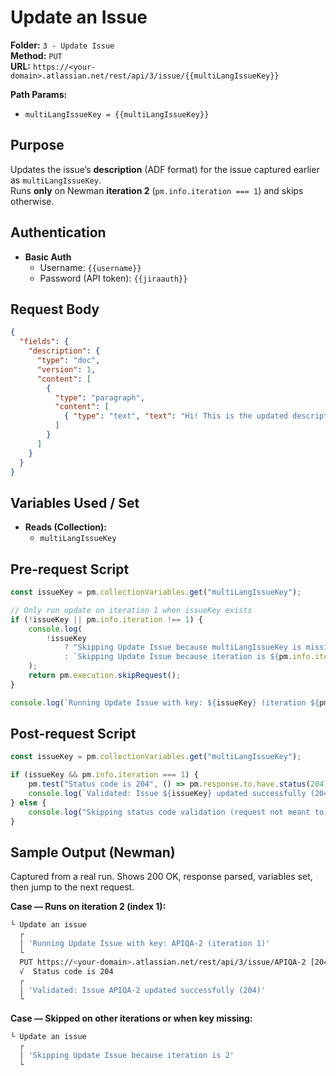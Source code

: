 # Update an Issue 

**Folder:** `3 - Update Issue`  
**Method:** `PUT`  
**URL:** `https://<your-domain>.atlassian.net/rest/api/3/issue/{{multiLangIssueKey}}`

**Path Params:**
- `multiLangIssueKey = {{multiLangIssueKey}}`

## Purpose
Updates the issue’s **description** (ADF format) for the issue captured earlier as `multiLangIssueKey`.  
Runs **only** on Newman **iteration 2** (`pm.info.iteration === 1`) and skips otherwise.

## Authentication
- **Basic Auth**
  - Username: `{{username}}`
  - Password (API token): `{{jiraauth}}`

## Request Body
```json
{
  "fields": {
    "description": {
      "type": "doc",
      "version": 1,
      "content": [
        {
          "type": "paragraph",
          "content": [
            { "type": "text", "text": "Hi! This is the updated description" }
          ]
        }
      ]
    }
  }
}
```

## Variables Used / Set
- **Reads (Collection):**
  - `multiLangIssueKey`
  
## Pre-request Script
```javascript
const issueKey = pm.collectionVariables.get("multiLangIssueKey");

// Only run update on iteration 1 when issueKey exists
if (!issueKey || pm.info.iteration !== 1) {
    console.log(
        !issueKey
            ? "Skipping Update Issue because multiLangIssueKey is missing"
            : `Skipping Update Issue because iteration is ${pm.info.iteration}`
    );
    return pm.execution.skipRequest();
}

console.log(`Running Update Issue with key: ${issueKey} (iteration ${pm.info.iteration})`);
```

## Post-request Script
```javascript
const issueKey = pm.collectionVariables.get("multiLangIssueKey");

if (issueKey && pm.info.iteration === 1) {
    pm.test("Status code is 204", () => pm.response.to.have.status(204));
    console.log(`Validated: Issue ${issueKey} updated successfully (204)`);
} else {
    console.log("Skipping status code validation (request not meant to run)");
}
```

## Sample Output (Newman)
Captured from a real run. Shows 200 OK, response parsed, variables set, then jump to the next request.

**Case — Runs on iteration 2 (index 1):**

```bash
└ Update an issue
  ┌
  │ 'Running Update Issue with key: APIQA-2 (iteration 1)'
  └
  PUT https://<your-domain>.atlassian.net/rest/api/3/issue/APIQA-2 [204 No Content, 1.58kB, 364ms]
  √  Status code is 204
  ┌
  │ 'Validated: Issue APIQA-2 updated successfully (204)'
  └
```

**Case — Skipped on other iterations or when key missing:**

```bash
└ Update an issue
  ┌
  │ 'Skipping Update Issue because iteration is 2'
  └
```